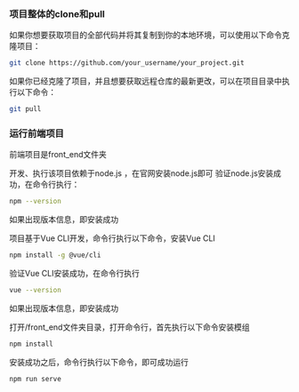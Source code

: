 
### 项目整体的clone和pull
如果你想要获取项目的全部代码并将其复制到你的本地环境，可以使用以下命令克隆项目：

```bash
git clone https://github.com/your_username/your_project.git
```

如果你已经克隆了项目，并且想要获取远程仓库的最新更改，可以在项目目录中执行以下命令：
```bash
git pull
```

### 运行前端项目
前端项目是front_end文件夹

开发、执行该项目依赖于node.js ，在官网安装node.js即可
验证node.js安装成功，在命令行执行：
```bash
npm --version
```
如果出现版本信息，即安装成功

项目基于Vue CLI开发，命令行执行以下命令，安装Vue CLI
```bash
npm install -g @vue/cli
```
验证Vue CLI安装成功，在命令行执行
```bash
vue --version
```
如果出现版本信息，即安装成功

打开/front_end文件夹目录，打开命令行，首先执行以下命令安装模组
```bash
npm install
```
安装成功之后，命令行执行以下命令，即可成功运行
```bash
npm run serve
```
